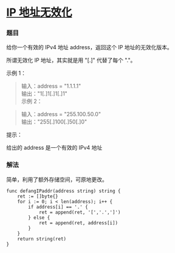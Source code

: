 # [IP 地址无效化](https://leetcode-cn.com/problems/defanging-an-ip-address/)

### 题目

给你一个有效的 IPv4 地址 address，返回这个 IP 地址的无效化版本。

所谓无效化 IP 地址，其实就是用 "[.]" 代替了每个 "."。

示例 1：

>输入：address = "1.1.1.1"  
输出："1[.]1[.]1[.]1"  
示例 2：  

>输入：address = "255.100.50.0"  
输出："255[.]100[.]50[.]0"
 

提示：

给出的 address 是一个有效的 IPv4 地址

### 解法

简单，利用了额外存储空间，可原地更改。
   
```
func defangIPaddr(address string) string {
	ret := []byte{}
	for i := 0; i < len(address); i++ {
		if address[i] == '.' {
			ret = append(ret, '[','.',']')
		} else {
			ret = append(ret, address[i])
		}
	}
	return string(ret)
}
```